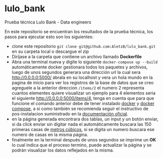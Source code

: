 # lulo_bank
Prueba técnica Lulo Bank - Data engineers

En este repositorio se encuentran los resultados de la prueba técnica, los pasos para ejecutar esto son los siguientes:
* clone este repositorio ```git clone git@github.com:AletzB/lulo_bank.git``` en su carpeta local o descargue el zip 
* Diríjase a la carpeta que contiene un archivo llamado **Dockerfile**
* Abra una terminal nueva y digite lo siguiente ```docker-compose up --build``` automáticamente docker gestionara todos los paquetes y archivos, luego de unos segundos generara una dirección url la cual sera  http://0.0.0.0:5000/ ábrala en su localhost y vera un hola mundo en la pagina de inicio para ver los registros de la base de datos que se creo agreguele a la anterior direccion ```/items/2``` el numero 2 representa cuantos elementes quiere visualizar un ejemplo para 4 elementos seria el siguiente  http://0.0.0.0:5000/items/4, tenga en cuenta que para que funcione el comando anterior debe de tener instalado [docker](https://docs.docker.com/engine/install/ubuntu/) y [docker compose](https://docs.docker.com/compose/install/), a si como también se recomienda seguir el instructivo de pos-instalacion suministrado en la [documentación oficial](https://docs.docker.com/engine/install/linux-postinstall/).
* en la página generada encontrara dos tablas, un input y un botón enviar, si da click enviar sin digitar nada el automáticamente buscara las 150 primeras casas de   [metros cúbicos](https://inmuebles.metroscubicos.com/distrito-federal/), si se digita un numero buscara ese numero de casas en la misma página.
* finalmente en la terminal después de unos segundos se imprime un __OK__ lo cual indica que el proceso termino, puede actualizar la página y se podrán visualizar los datos reflejados en la misma.
